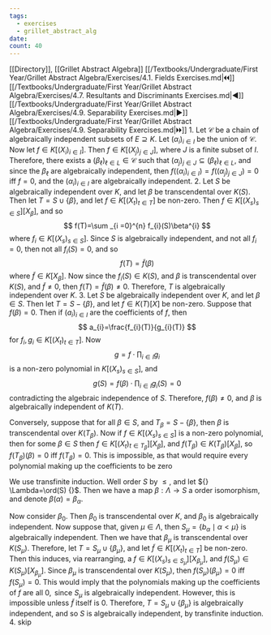 ```yaml
---
tags:
  - exercises
  - grillet_abstract_alg
date:
count: 40
---
```

[[Directory]], [[Grillet Abstract Algebra]]
[[/Textbooks/Undergraduate/First Year/Grillet Abstract Algebra/Exercises/4.1. Fields Exercises.md|🞀🞀]] [[/Textbooks/Undergraduate/First Year/Grillet Abstract Algebra/Exercises/4.7. Resultants and Discriminants Exercises.md|◀]] [[/Textbooks/Undergraduate/First Year/Grillet Abstract Algebra/Exercises/4.9. Separability Exercises.md|▶]] [[/Textbooks/Undergraduate/First Year/Grillet Abstract Algebra/Exercises/4.9. Separability Exercises.md|🞂🞂]]
1. 
Let $\mathcal{C}$ be a chain of algebraically independent subsets of ${} E \supseteq K {}$. Let ${} (\alpha_{i})_{i \in I} {}$ be the union of $\mathcal{C}$. Now let ${} f \in K[(X_{i})_{i \in I}] {}$. Then ${} f \in K[(X_{j})_{j \in J}] {}$, where $J {}$ is a finite subset of $I$. Therefore, there exists a ${} (\beta_{\ell})_{\ell \in L}  \in \mathcal{C} {}$ such that ${} (\alpha_{j})_{j \in J} \subseteq (\beta_{\ell})_{\ell \in L} {}$, and since the ${} \beta_{\ell}$ are algebraically independent, then ${} f((\alpha_{i})_{i \in I})=f((\alpha_{j})_{j \in J})=0 {}$ iff ${} f=0 {}$, and the ${} (\alpha_{i})_{i \in I} {}$ are algebraically independent.
2. 
Let $S$ be algebraically independent over $K$, and let $\beta$ be transcendental over $K(S)$. Then let ${} T=S \cup \{ \beta \} {}$, and let ${} f \in K[(X_{t})_{t \in T}] {}$ be non-zero. Then ${} f \in K[(X_{s})_{s \in S}][X_{\beta}] {}$, and so 
$$
f(T)=\sum _{i =0}^{n} f_{i}(S)\beta^{i}
$$
where ${} f_{i} \in K[(X_{s})_{s \in S}] {}$. Since $S$ is algebraically independent, and not all ${} f_{i}=0 {}$, then not all ${} f_{i}(S)=0 {}$, and so 
$$
f(T)=\tilde{f}(\beta)
$$
where ${} \tilde{f} \in K[X_{\beta}] {}$. Now since the ${} f_{i}(S) \in K(S) {}$, and $\beta$ is transcendental over $K(S)$, and ${} \tilde{f}\neq 0 {}$, then ${} f(T)=\tilde{f}(\beta)\neq 0 {}$. Therefore, $T$ is algebraically independent over $K$.
3. 
Let $S {}$ be algebraically independent over ${} K {}$, and let ${} \beta \in S {}$. Then let ${} T=S - \{ \beta \} {}$, and let ${} f \in K(T)[X] {}$ be non-zero. Suppose that ${} f(\beta)=0 {}$. Then if ${} (a_{i})_{i \in I} {}$ are the coefficients of $f$, then
$$
a_{i}=\frac{f_{i}(T)}{g_{i}(T)}
$$
for ${} f_{i},\, g_{ i} \in K[(X_{t})_{t \in T}] {}$. Now 
$$
g=f\cdot \prod _{i \in I} g_{i}
$$
is a non-zero polynomial in ${} K[(X_{s})_{s \in S}] {}$, and 
$$
g(S)=f(\beta) \cdot \prod _{i \in I}g_{i}(S)=0
$$
contradicting the algebraic independence of $S$. Therefore, ${} f(\beta)\neq 0 {}$, and $\beta$ is algebraically independent of ${} K(T) {}$.

Conversely, suppose that for all ${} \beta \in S {}$, and ${} T_{\beta}=S - \{ \beta \} {}$, then $\beta {}$ is transcendental over ${} K(T_{\beta}) {}$. Now if ${} f \in K[(X_{s})_{s \in S}] {}$ is a non-zero polynomial, then for some ${} \beta \in S {}$ then ${} f \in K[(X_{t})_{t \in T_{\beta}}][X_{\beta}] {}$, and ${} f(T_{\beta}) \in K(T_{\beta})[X_{\beta}] {}$, so ${} f(T_{\beta})(\beta)=0 {}$ iff ${} f(T_{\beta})=0 {}$. This is impossible, as that would require every polynomial making up the coefficients to be zero

We use transfinite induction. Well order $S {}$ by ${} {}{\leq}{} {}$, and let ${} \Lambda=\ord(S) {}$. Then we have a map $\beta:\Lambda\to{}S$ a order isomorphism, and denote $\beta(\alpha)=\beta_{\alpha} {}$. 

Now consider ${} \beta_{0}$. Then $\beta_{0}$ is transcendental over $K$, and ${\beta_{0}} {}$ is algebraically independent. Now suppose that, given ${} \mu \in \Lambda {}$, then ${} S_{\mu}=\{ b_{\alpha} \mid  \alpha <\mu \} {}$ is algebraically independent. Then we have that ${} \beta_{\mu} {}$ is transcendental over ${} K(S_{\mu}) {}$. Therefore, let ${} T=S_{\mu} \cup  \{ \beta_{\mu} \} {}$, and let ${} \tilde{f} \in K[(X_{t})_{t \in T}] {}$ be non-zero. Then this induces, via rearranging, a ${} f \in K[(X_{s})_{s \in S_{\mu}}][X_{\beta_{\mu}}] {}$, and ${} f(S_{\mu}) \in K(S_{\mu})[X_{\beta_{\mu}}] {}$. Since ${} \beta_{\mu} {}$ is transcendental over $K(S_{\mu})$, then ${} f(S_{\mu}) {}(\beta_{\mu})=0 {}$ iff ${} f(S_{\mu})=0 {}$. This would imply that the polynomials making up the coefficients of ${} f {}$ are all ${} 0, {}$ since $S_{\mu}$ is algebraically independent. However, this is impossible unless ${} \tilde{f} {}$ itself is $0$. Therefore, ${} T=S_{\mu} \cup \{ \beta_{\mu} \} {}$ is algebraically independent, and so $S$ is algebraically independent, by transfinite induction.
4. skip
